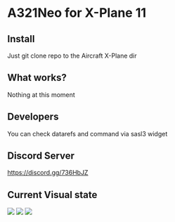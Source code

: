 # A321Neo for X-Plane 11

## Install

Just git clone repo to the Aircraft X-Plane dir



## What works?

Nothing at this moment


## Developers

You can check datarefs and command via sasl3 widget


## Discord Server
https://discord.gg/736HbJZ


## Current Visual state
![](https://cdn.discordapp.com/attachments/700005517900251166/702020125129310229/unknown.png)
![](https://cdn.discordapp.com/attachments/700005517900251166/700982689401929738/image0.jpg)
![](https://cdn.discordapp.com/attachments/700005517900251166/700258576676945920/A321_-_2020-04-16_4.15.24_pm.png)
